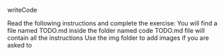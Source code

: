 writeCode

Read the following instructions and complete the exercise:
You will find a file named TODO.md inside the folder named code
TODO.md file will contain all the instructions
Use the img folder to add images if you are asked to